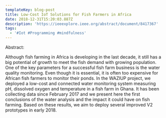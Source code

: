 ```yaml
---
templateKey: blog-post
title: Low-Cost IoT Solutions for Fish Farmers in Africa
date: 2018-12-31T15:20:03.887Z
description: 'https://ieeexplore.ieee.org/abstract/document/8417367'
tags:
  - '#Iot #Programming #mindfulness'
---
```

Abstract:

Although fish farming in Africa is developing in the last decade, it still has a big potential of growth to meet the fish demand with growing population. One of the key parameters for a successful fish farm business is the water quality monitoring. Even though it is essential, it is often too expensive for African fish farmers to monitor their ponds. In the WAZIUP project, we deployed a low-cost and connected water monitoring system measuring pH, dissolved oxygen and temperature in a fish farm in Ghana. It has been collecting data since February 2017 and we present here the first conclusions of the water analysis and the impact it could have on fish farming. Based on these results, we aim to deploy several improved V2 prototypes in early 2018.
